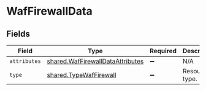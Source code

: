 # WafFirewallData


## Fields

| Field                                                                                | Type                                                                                 | Required                                                                             | Description                                                                          |
| ------------------------------------------------------------------------------------ | ------------------------------------------------------------------------------------ | ------------------------------------------------------------------------------------ | ------------------------------------------------------------------------------------ |
| `attributes`                                                                         | [shared.WafFirewallDataAttributes](../../models/shared/waffirewalldataattributes.md) | :heavy_minus_sign:                                                                   | N/A                                                                                  |
| `type`                                                                               | [shared.TypeWafFirewall](../../models/shared/typewaffirewall.md)                     | :heavy_minus_sign:                                                                   | Resource type.                                                                       |